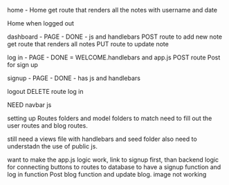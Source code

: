 home - Home
get route that renders all the notes with username and date

Home when logged out 



dashboard - PAGE - DONE - js and handlebars
POST route to add new note
get route that renders all notes 
PUT route to update note

log in - PAGE - DONE = WELCOME.handlebars and app.js
POST route 
Post for sign up 

signup - PAGE - DONE - has js and handlebars

logout
DELETE route
log in

NEED navbar js

setting up Routes folders and model folders to match
need to fill out the user routes and blog routes.

still need a views file with handlebars and seed folder 
also need to understadn the use of public js.

want to make the app.js logic work, link to signup first, than backend logic for connecting buttons to routes to database to have a signup function and log in function
Post blog function and update blog. 
image not working